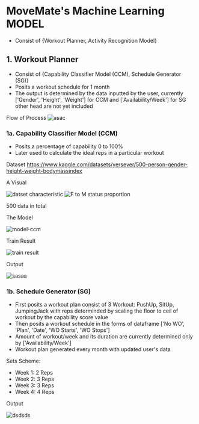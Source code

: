 # MoveMate's Machine Learning MODEL
* Consist of {Workout Planner, Activity Recognition Model}

## 1. Workout Planner
* Consist of {Capability Classifier Model (CCM), Schedule Generator (SG)} 
* Posits a workout schedule for 1 month
* The output is determined by the data inputted by the user, currently ['Gender', 'Height', 'Weight'] for CCM and ['Availability/Week'] for SG other head are not yet included

Flow of Process
![asac](https://github.com/pdshi/model/assets/94330691/c5bab383-7917-4bdf-b340-764825e5e9a6)


### 1a. Capability Classifier Model (CCM)
* Posits a percentage of capability 0 to 100% 
* Later used to calculate the ideal reps in a particular workout

Dataset
https://www.kaggle.com/datasets/yersever/500-person-gender-height-weight-bodymassindex

A Visual

![datset characteristic](https://github.com/pdshi/model/assets/94330691/75c7e119-e183-41dc-864b-6a3f8bb93863)
![F to M status proportion](https://github.com/pdshi/model/assets/94330691/8d2c1a89-93c8-4b19-a88c-e5e9d7f8255f)

500 data in total


The Model

![model-ccm](https://github.com/pdshi/model/assets/94330691/3fb89c82-ea6d-4ee0-8b12-c5160f6e921a)


Train Result

![train result](https://github.com/pdshi/model/assets/94330691/0e55d00d-0ae2-47dd-a130-c4e28605efea)


Output

![sasaa](https://github.com/pdshi/model/assets/94330691/8620681b-7bf1-4fdb-a891-23aa38a37813)

### 1b. Schedule Generator (SG)
* First posits a workout plan consist of 3 Workout: PushUp, SitUp, JumpingJack with reps determinded by scaling the floor to ceil of workout by the capability score value 
* Then posits a workout schedule in the forms of dataframe ['No WO', 'Plan', 'Date', 'WO Starts', 'WO Stops']  
* Amount of workout/week and its duration are currently determined only by ['Availability/Week'] 
* Workout plan generated every month with updated user's data

Sets Scheme: 
- Week 1: 2 Reps
- Week 2: 3 Reps
- Week 3: 3 Reps
- Week 4: 4 Reps

Output

![dsdsds](https://github.com/pdshi/model/assets/94330691/45f32679-d482-4b14-b9c2-b398161adaa1)







